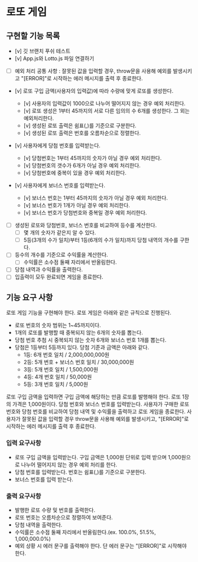 # 로또 게임

## 구현할 기능 목록

- [v] 깃 브랜치 푸쉬 테스트
- [v] App.js와 Lotto.js 파일 연결하기

- [ ] 예외 처리 공통 사항 : 잘못된 값을 입력할 경우, throw문을 사용해 예외를 발생시키고 "[ERROR]"로 시작하는 에러 메시지를 출력 후 종료한다.

- [v] 로또 구입 금액(사용자의 입력값)에 따라 수량에 맞게 로또를 생성한다.
  - [v] 사용자의 입력값이 1000으로 나누어 떨어지지 않는 경우 예외 처리한다.
  - [v] 로또 생성은 1부터 45까지의 서로 다른 임의의 수 6개를 생성한다. 그 외는 예외처리한다.
  - [v] 생성된 로또 출력은 쉼표(,)를 기준으로 구분한다.
  - [v] 생성된 로또 출력은 번호를 오름차순으로 정렬한다.

- [v] 사용자에게 당첨 번호를 입력받는다.
  - [v] 당첨번호는 1부터 45까지의 숫자가 아닐 경우 예외 처리한다.
  - [v] 당첨번호의 갯수가 6개가 아닐 경우 예외 처리한다.
  - [v] 당첨번호에 중복이 있을 경우 예외 처리한다.

- [v] 사용자에게 보너스 번호를 입력받는다.
  - [v] 보너스 번호는 1부터 45까지의 숫자가 아닐 경우 예외 처리한다.
  - [v] 보너스 번호가 1개가 아닐 경우 예외 처리한다.
  - [v] 보너스 번호가 당첨번호와 중복일 경우 예외 처리한다.

- [ ] 생성된 로또와 당첨번호, 보너스 번호를 비교하여 등수를 계산한다.
  - [ ] 몇 개의 숫자가 같은지 알 수 있다.
  - [ ] 5등(3개의 수가 일치)부터 1등(6개의 수가 일치)까지 당첨 내역의 개수를 구한다.

- [ ] 등수의 개수를 기준으로 수익률을 계산한다.
  - [ ] 수익률은 소수점 둘째 자리에서 반올림한다.

- [ ] 당첨 내역과 수익률을 출력한다.
- [ ] 입출력이 모두 완료되면 게임을 종료한다. 

## 기능 요구 사항
로또 게임 기능을 구현해야 한다.
로또 게임은 아래와 같은 규칙으로 진행된다.

- 로또 번호의 숫자 범위는 1~45까지이다.
- 1개의 로또를 발행할 때 중복되지 않는 6개의 숫자를 뽑는다.
- 당첨 번호 추첨 시 중복되지 않는 숫자 6개와 보너스 번호 1개를 뽑는다.
- 당첨은 1등부터 5등까지 있다. 당첨 기준과 금액은 아래와 같다.
  - 1등: 6개 번호 일치 / 2,000,000,000원
  - 2등: 5개 번호 + 보너스 번호 일치 /  30,000,000원
  - 3등: 5개 번호 일치 / 1,500,000원
  - 4등: 4개 번호 일치 / 50,000원
  - 5등: 3개 번호 일치 / 5,000원

로또 구입 금액을 입력하면 구입 금액에 해당하는 만큼 로또를 발행해야 한다.
로또 1장의 가격은 1,000원이다.
당첨 번호와 보너스 번호를 입력받는다.
사용자가 구매한 로또 번호와 당첨 번호를 비교하여 당첨 내역 및 수익률을 출력하고 로또 게임을 종료한다.
사용자가 잘못된 값을 입력할 경우 throw문을 사용해 예외를 발생시키고, "[ERROR]"로 시작하는
에러 메시지를 출력 후 종료한다.

### 입력 요구사항

- 로또 구입 금액을 입력받는다. 구입 금액은 1,000원 단위로 입력 받으며 1,000원으로 나누어 떨어지지 않는 경우 예외 처리를 한다.
- 당첨 번호를 입력받는다. 번호는 쉼표(,)를 기준으로 구분한다.
- 보너스 번호를 입력 받는다.

### 출력 요구사항

- 발행한 로또 수량 및 번호를 출력한다.
- 로또 번호는 오름차순으로 정렬하여 보여준다.
- 당첨 내역을 출력한다.
- 수익률은 소수점 둘째 자리에서 반올림한다.(ex. 100.0%, 51.5%, 1,000,000.0%)
- 예외 상황 시 에러 문구를 출력해야 한다. 단 에러 문구는 "[ERROR]"로 시작해야 한다.
